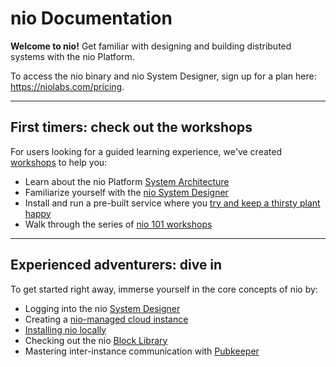 # nio Documentation

**Welcome to nio!** Get familiar with designing and building distributed systems with the nio Platform.

To access the nio binary and nio System Designer, sign up for a plan here: <https://niolabs.com/pricing>.

---

## First timers: check out the workshops

For users looking for a guided learning experience, we've created [workshops](http://workshops.n.io) to help you:

* Learn about the nio Platform [System Architecture](http://workshops.n.io/architecture/)
* Familiarize yourself with the [nio System Designer](https://workshops.n.io/system-designer/)
* Install and run a pre-built service where you [try and keep a thirsty plant happy](http://workshops.n.io/distributed-demonstration/)
* Walk through the series of [nio 101 workshops](https://workshops.n.io/nio-101/)

---

## Experienced adventurers: dive in

To get started right away, immerse yourself in the core concepts of nio by:

* Logging into the nio [System Designer](https://designer.n.io)
* Creating a [nio-managed cloud instance](/running-nio/in-the-cloud.md)
* [Installing nio locally](/installation/README.md)
* Checking out the nio [Block Library](https://blocks.n.io)
* Mastering inter-instance communication with [Pubkeeper](https://docs.pubkeeper.com)
